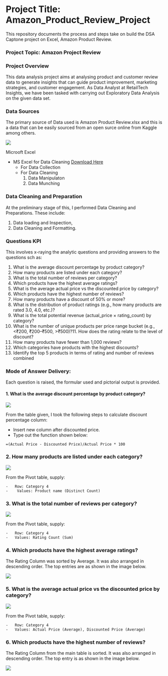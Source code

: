 # Project Title: Amazon_Product_Review_Project
This repository documents the process and steps take on build the DSA Captone project on Excel, Amazon Product Review.

### Project Topic: Amazon Project Review

### Project Overview
This data analysis project aims at analysing product and customer review data to generate insights that can 
guide product improvement, marketing strategies, and customer engagement. As Data Analyst at RetailTech Insights, we have been tasked with carrying out Exploratory Data Analysis on the given data set.

### Data Sources
The primary source of Data used is Amazon Product Review.xlsx and this is a data that can be easily sourced from an open surce online from Kaggle among others.

<img src="Microsoft Excel Image.jpg" />

Microoft Excel

- MS Excel for Data Cleaning [Download Here](https://www.microsoft.com)
  - For Data Collection
  - For Data Cleaning
     1. Data Manipulaton
     2. Data Munching

### Data Cleaning and Preparation
At the preliminary stage of this, I performed Data Cleaning and Preparations. These include: 
1.	Data loading and Inspection,
2.	Data Cleaning and Formatting.

### Questions KPI
This involves x-raying the analytic questions and providing answers to the questions sch as:
 
1. What is the average discount percentage by product category? 
2. How many products are listed under each category? 
3. What is the total number of reviews per category? 
4. Which products have the highest average ratings? 
5. What is the average actual price vs the discounted price by category? 
6. Which products have the highest number of reviews? 
7. How many products have a discount of 50% or more? 
8. What is the distribution of product ratings (e.g., how many products are rated 3.0, 
4.0, etc.)? 
9. What is the total potential revenue (actual_price × rating_count) by category? 
10. What is the number of unique products per price range bucket (e.g., <₹200, 
₹200–₹500, >₹500)?11. How does the rating relate to the level of discount? 
12. How many products have fewer than 1,000 reviews? 
13. Which categories have products with the highest discounts? 
14. Identify the top 5 products in terms of rating and number of reviews combined

### Mode of Answer Delivery: 
Each question is raised, the formular used and pictorial output is provided.


#### 1. What is the average discount percentage by product category?

<img src="Average Discount Percentage.png" />

From the table given, I took the following steps to calculate discount percentage column:
-	Insert new column after discounted price.
-	Type out the function shown below:

``` Excel
=(Actual Price - Discounted Price)/Actual Price * 100

```

### 2. How many products are listed under each category? 

<img src="Number of Products.png" />

From the Pivot table, supply:

``` Excel
-	Row: Category 4
-	 Values: Product name (Distinct Count) 

```

### 3. What is the total number of reviews per category? 

<img src="Sum of Reviews.png" />

From the Pivot table, supply:

``` Excel
-	Row: Category 4
-	Values: Rating Count (Sum)

```

### 4. Which products have the highest average ratings? 

The Rating Column was sorted by Average. It was also arranged in descending order. The top entries are as shown in the image below.

<img src="Product With Highest Average Rating.png" />

### 5. What is the average actual price vs the discounted price by category? 

<img src="Actual Prive VS Discounted Price.png" />

From the Pivot table, supply:

``` Excel
-	Row: Category 4
-	Values: Actual Price (Average), Discounted Price (Average)

```

### 6. Which products have the highest number of reviews? 

The Rating Column from the main table is sorted. It was also arranged in descending order. The top entry is as shown in the image below.

<img src="Product With Highest Number of Reviews.png" />




